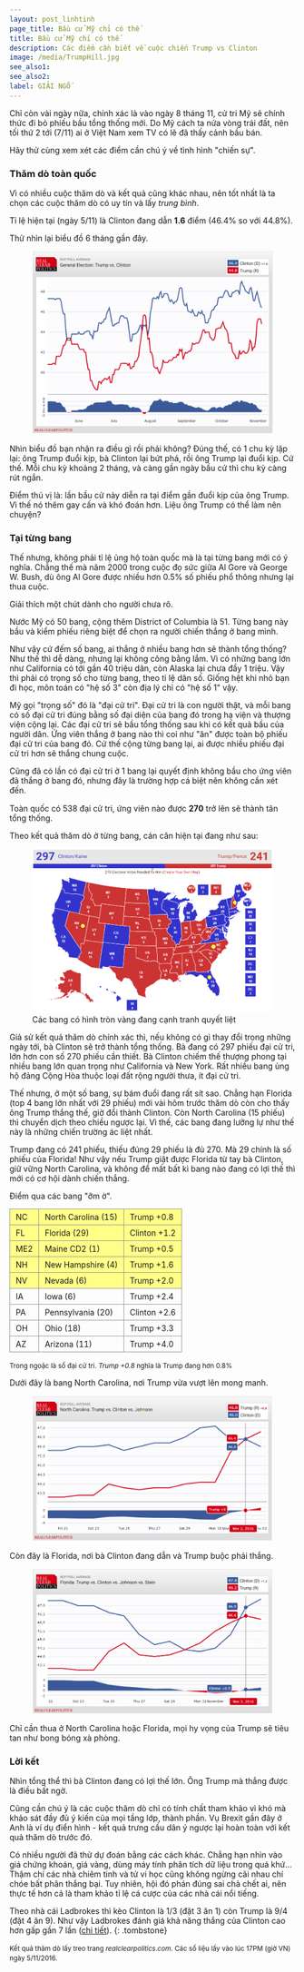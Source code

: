 ```yaml
---
layout: post_linhtinh
page_title: Bầu cử Mỹ chỉ có thế
title: Bầu cử Mỹ chỉ có thế
description: Các điểm cần biết về cuộc chiến Trump vs Clinton
image: /media/TrumpHill.jpg
see_also1: 
see_also2: 
label: GIẢI NGỐ
---
```


Chỉ còn vài ngày nữa, chính xác là vào ngày 8 tháng 11, cử tri Mỹ sẽ chính thức đi bỏ phiếu bầu tổng thống mới. Do Mỹ cách ta nửa vòng trái đất, nên tối thứ 2 tới (7/11) ai ở Việt Nam xem TV có lẽ đã thấy cảnh bầu bán.

Hãy thử cùng xem xét các điểm cần chú ý về tình hình "chiến sự".

### Thăm dò toàn quốc

Vì có nhiều cuộc thăm dò và kết quả cũng khác nhau, nên tốt nhất là ta chọn các cuộc thăm dò có uy tín và lấy _trung bình_.

Tỉ lệ hiện tại (ngày 5/11) là Clinton đang dẫn __1.6__ điểm (46.4% so với 44.8%).

Thử nhìn lại biểu đồ 6 tháng gần đây.

<figure>
  <div class="img-container" data-src="/media/poll.png" data-alt="Kết quả thăm dò toàn quốc">
  <noscript><img src="/media/poll.png" alt="Kết quả thăm dò toàn quốc"></noscript>
  </div>
</figure>

Nhìn biểu đồ bạn nhận ra điều gì rồi phải không? Đúng thế, có 1 chu kỳ lặp lại: ông Trump đuổi kịp, bà Clinton lại bứt phá, rồi ông Trump lại đuổi kịp. Cứ thế. Mỗi chu kỳ khoảng 2 tháng, và càng gần ngày bầu cử thì chu kỳ càng rút ngắn.

Điểm thú vị là: lần bầu cử này diễn ra tại điểm gần đuổi kịp của ông Trump. Vì thế nó thêm gay cấn và khó đoán hơn. Liệu ông Trump có thể làm nên chuyện?

### Tại từng bang

Thế nhưng, không phải tỉ lệ ủng hộ toàn quốc mà là tại từng bang mới có ý nghĩa. Chẳng thế mà năm 2000 trong cuộc đọ sức giữa Al Gore và George W. Bush, dù ông Al Gore được nhiều hơn 0.5% số phiếu phổ thông nhưng lại thua cuộc.

Giải thích một chút dành cho người chưa rõ.

Nước Mỹ có 50 bang, cộng thêm District of Columbia là 51. Từng bang này bầu và kiểm phiếu riêng biệt để chọn ra người chiến thắng ở bang mình.

Như vậy cứ đếm số bang, ai thắng ở nhiều bang hơn sẽ thành tổng thống? Như thế thì dễ dàng, nhưng lại không công bằng lắm. Vì có những bang lớn như California có tới gần 40 triệu dân, còn Alaska lại chưa đầy 1 triệu. Vậy thì phải có trọng số cho từng bang, theo tỉ lệ dân số. Giống hệt khi nhỏ bạn đi học, môn toán có "hệ số 3" còn địa lý chỉ có "hệ số 1" vậy.

Mỹ gọi "trọng số" đó là "đại cử tri". Đại cử tri là con người thật, và mỗi bang có số đại cử tri đúng bằng số đại diện của bang đó trong hạ viện và thượng viện cộng lại. Các đại cử tri sẽ bầu tổng thống sau khi có kết quả bầu của người dân. Ứng viên thắng ở bang nào thì coi như "ăn" được toàn bộ phiếu đại cử tri của bang đó. Cứ thế cộng từng bang lại, ai được nhiều phiếu đại cử tri hơn sẽ thắng chung cuộc.

<div class="note-light-blue" style="margin-bottom:15px">
Cũng đã có lần có đại cử tri ở 1 bang lại quyết định không bầu cho ứng viên đã thắng ở bang đó, nhưng đây là trường hợp cá biệt nên không cần xét đến.
</div>

Toàn quốc có 538 đại cử tri, ứng viên nào được __270__ trở lên sẽ thành tân tổng thống.

Theo kết quả thăm dò ở từng bang, cán cân hiện tại đang như sau:

<figure>
  <div class="img-container" data-src="/media/electors.png" data-alt="Kết quả theo số phiếu đại cử tri">
  <noscript><img src="/media/electors.png" alt="Kết quả theo số phiếu đại cử tri"></noscript>
  </div>
  <figcaption>Các bang có hình tròn vàng đang cạnh tranh quyết liệt</figcaption>
</figure>

Giả sử kết quả thăm dò chính xác thì, nếu không có gì thay đổi trong những ngày tới, bà Clinton sẽ trở thành tổng thống. Bà đang có 297 phiếu đại cử tri, lớn hơn con số 270 phiếu cần thiết. Bà Clinton chiếm thế thượng phong tại nhiều bang lớn quan trọng như California và New York. Rất nhiều bang ủng hộ đảng Cộng Hòa thuộc loại đất rộng người thưa, ít đại cử tri.

Thế nhưng, ở một số bang, sự bám đuổi đang rất sít sao. Chẳng hạn Florida (top 4 bang lớn nhất với 29 phiếu) mới vài hôm trước thăm dò còn cho thấy ông Trump thắng thế, giờ đổi thành Clinton. Còn North Carolina (15 phiếu) thì chuyển dịch theo chiều ngược lại. Vì thế, các bang đang lưỡng lự như thế này là những chiến trường ác liệt nhất.

Trump đang có 241 phiếu, thiếu đúng 29 phiếu là đủ 270. Mà 29 chính là số phiếu của Florida! Như vậy nếu Trump giật được Florida từ tay bà Clinton, giữ vững North Carolina, và không để mất bất kì bang nào đang có lợi thế thì mới có cơ hội dành chiến thắng.

Điểm qua các bang "ỡm ờ".

<style scoped>
#ptable { 
    border-spacing: 0;
    border-collapse: collapse;
	margin-bottom: 8px;
}
#ptable tr.hilight {
	background-color:#ff8;
}
#ptable td {
	border: 1px solid #999;
	padding: 5px 10px;
}
</style>

<table id="ptable">
<tr class="hilight"><td>NC</td><td>North Carolina (15)</td><td>Trump +0.8</td></tr>
<tr class="hilight"><td>FL</td><td>Florida (29)</td><td>Clinton +1.2</td></tr>
<tr class="hilight"><td>ME2</td><td>Maine CD2 (1)</td><td>Trump +0.5</td></tr>
<tr class="hilight"><td>NH</td><td>New Hampshire (4)</td><td>Trump +1.6</td></tr>
<tr class="hilight"><td>NV</td><td>Nevada (6)</td><td>Trump +2.0</td></tr>
<tr><td>IA</td><td>Iowa (6)</td><td>Trump +2.4</td></tr>
<tr><td>PA</td><td>Pennsylvania (20)</td><td>Clinton +2.6</td></tr>
<tr><td>OH</td><td>Ohio (18)</td><td>Trump +3.3</td></tr>
<tr><td>AZ</td><td>Arizona (11)</td><td>Trump +4.0</td></tr>
</table>

<small>Trong ngoặc là số đại cử tri. <i>Trump +0.8</i> nghĩa là Trump đang hơn 0.8%</small>

Dưới đây là bang North Carolina, nơi Trump vừa vượt lên mong manh.
<figure>
  <div class="img-container" data-src="/media/carolina.png" data-alt="Thăm dò ở North Carolina">
  <noscript><img src="/media/carolina.png" alt="Thăm dò ở North Carolina"></noscript>
  </div>
</figure>

Còn đây là Florida, nơi bà Clinton đang dẫn và Trump buộc phải thắng.
<figure>
  <div class="img-container" data-src="/media/florida.png" data-alt="Thăm dò ở Florida">
  <noscript><img src="/media/florida.png" alt="Thăm dò ở Florida"></noscript>
  </div>
</figure>

Chỉ cần thua ở North Carolina hoặc Florida, mọi hy vọng của Trump sẽ tiêu tan như bong bóng xà phòng.

### Lời kết

Nhìn tổng thể thì bà Clinton đang có lợi thế lớn. Ông Trump mà thắng được là điều bất ngờ.

Cũng cần chú ý là các cuộc thăm dò chỉ có tính chất tham khảo vì khó mà khảo sát đầy đủ ý kiến của mọi tầng lớp, thành phần. Vụ Brexit gần đây ở Anh là ví dụ điển hình - kết quả trưng cầu dân ý ngược lại hoàn toàn với kết quả thăm dò trước đó.

Có nhiều người đã thử dự đoán bằng các cách khác. Chẳng hạn nhìn vào giá chứng khoán, giá vàng, dùng máy tính phân tích dữ liệu trong quá khứ... Thậm chí các nhà chiêm tinh và tử vi học cũng không ngừng cãi nhau chí chóe bất phân thắng bại. Tuy nhiên, hội đó phán đúng sai chả chết ai, nên thực tế hơn cả là tham khảo tỉ lệ cá cược của các nhà cái nổi tiếng.

Theo nhà cái Ladbrokes thì kèo Clinton là 1/3 (đặt 3 ăn 1) còn Trump là 9/4 (đặt 4 ăn 9). Như vậy Ladbrokes đánh giá khả năng thắng của Clinton cao hơn gấp gần 7 lần (<a href="https://sports.ladbrokes.com/en-gb/betting/politics/american/presidential-election/" target="_blank">chi tiết</a>).
{: .tombstone}

<small>Kết quả thăm dò lấy treo trang <i>realclearpolitics.com</i>. Các số liệu lấy vào lúc 17PM (giờ VN) ngày 5/11/2016.</small>